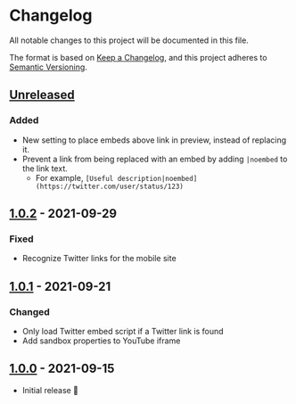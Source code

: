 # Changelog

All notable changes to this project will be documented in this file.

The format is based on [Keep a Changelog](https://keepachangelog.com/en/1.0.0/),
and this project adheres to [Semantic Versioning](https://semver.org/spec/v2.0.0.html).

## [Unreleased]

### Added

- New setting to place embeds above link in preview, instead of replacing it.
- Prevent a link from being replaced with an embed by adding `|noembed` to the link text.
  - For example, `[Useful description|noembed](https://twitter.com/user/status/123)`

## [1.0.2] - 2021-09-29

### Fixed

- Recognize Twitter links for the mobile site

## [1.0.1] - 2021-09-21

### Changed

- Only load Twitter embed script if a Twitter link is found
- Add sandbox properties to YouTube iframe

## [1.0.0] - 2021-09-15

- Initial release 🎉

[unreleased]: https://github.com/samwarnick/obsidian-simple-embeds/compare/1.0.2...HEAD
[1.0.2]: https://github.com/samwarnick/obsidian-simple-embeds/compare/1.0.1...1.0.2
[1.0.1]: https://github.com/samwarnick/obsidian-simple-embeds/compare/1.0.0...1.0.1
[1.0.0]: https://github.com/samwarnick/obsidian-simple-embeds/releases/tag/1.0.0